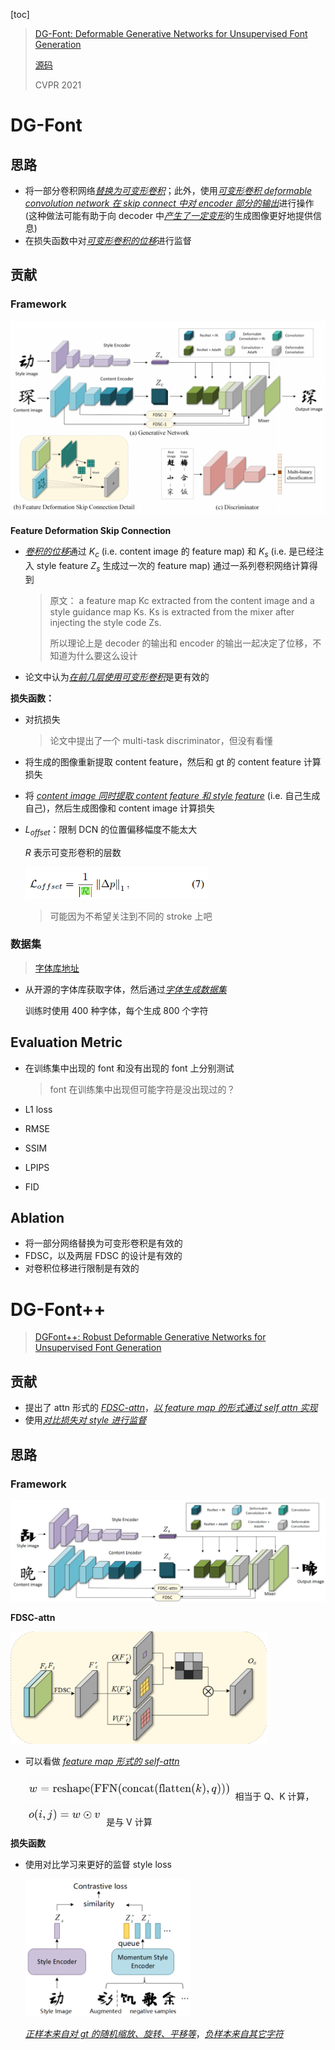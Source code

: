 [toc]

>[DG-Font: Deformable Generative Networks for Unsupervised Font Generation](https://arxiv.org/abs/2104.03064)
>
>[源码](https://github.com/ecnuycxie/DG-Font)
>
>CVPR 2021

# DG-Font

## 思路

- 将一部分卷积网络<u>*替换为可变形卷积*</u>；此外，使用<u>*可变形卷积 deformable convolution network 在 skip connect 中对 encoder 部分的输出*</u>进行操作 (这种做法可能有助于向 decoder 中<u>*产生了一定变形*</u>的生成图像更好地提供信息)
- 在损失函数中对<u>*可变形卷积的位移*</u>进行监督



## 贡献

### Framework

<img src="assets/image-20250226215734372.png" alt="image-20250226215734372" style="zoom:60%;" />

**Feature Deformation Skip Connection**

- <u>*卷积的位移*</u>通过 $K_c$ (i.e. content image 的 feature map) 和 $K_s$ (i.e. 是已经注入 style feature $Z_s$ 生成过一次的 feature map) 通过一系列卷积网络计算得到

  > 原文： a feature map Kc extracted from the content image and a style guidance map Ks. Ks is extracted from the mixer after injecting the style code Zs.
  >
  > 所以理论上是 decoder 的输出和 encoder 的输出一起决定了位移，不知道为什么要这么设计

- 论文中认为<u>*在前几层使用可变形卷积*</u>是更有效的

**损失函数：**

- 对抗损失

  > 论文中提出了一个 multi-task discriminator，但没有看懂

- 将生成的图像重新提取 content feature，然后和 gt 的 content feature 计算损失

- 将 <u>*content image 同时提取 content feature 和 style feature*</u> (i.e. 自己生成自己)，然后生成图像和 content image 计算损失

- $L_{offset}$：限制 DCN 的位置偏移幅度不能太大

  $R$ 表示可变形卷积的层数

  <img src="assets/image-20250226220930170.png" alt="image-20250226220930170" style="zoom:60%;" />

  > 可能因为不希望关注到不同的 stroke 上吧

### 数据集

> [字体库地址](https://www.foundertype.com/index.php/FindFont/index)

- 从开源的字体库获取字体，然后通过<u>*字体生成数据集*</u>

  训练时使用 400 种字体，每个生成 800 个字符



## Evaluation Metric

- 在训练集中出现的 font 和没有出现的 font 上分别测试

  > font 在训练集中出现但可能字符是没出现过的？

-  L1 loss 

- RMSE 

- SSIM 

- LPIPS 

- FID



## Ablation

- 将一部分网络替换为可变形卷积是有效的
- FDSC，以及两层 FDSC 的设计是有效的
- 对卷积位移进行限制是有效的





# DG-Font++

> [DGFont++: Robust Deformable Generative Networks for Unsupervised Font Generation](https://arxiv.org/pdf/2212.14742)

## 贡献

- 提出了 attn 形式的 <u>*FDSC-attn*</u>，<u>*以 feature map 的形式通过 self attn 实现*</u>
- 使用<u>*对比损失对 style 进行监督*</u>





## 思路

### Framework

<img src="assets/image-20250304231024934.png" alt="image-20250304231024934" style="zoom:60%;" />

**FDSC-attn**

<img src="assets/image-20250304231004528.png" alt="image-20250304231004528" style="zoom:40%;" />

- 可以看做 <u>*feature map 形式的 self-attn*</u>

  <img src="assets/image-20250630230822618.png" alt="image-20250630230822618" style="zoom:60%;" /> 相当于 Q、K 计算，<img src="assets/image-20250630230903279.png" alt="image-20250630230903279" style="zoom:60%;" /> 是与 V 计算

**损失函数**

- 使用对比学习来更好的监督 style loss

  <img src="assets/image-20250304231909781.png" alt="image-20250304231909781" style="zoom:45%;" />

  <u>*正样本来自对 gt 的随机缩放、旋转、平移等*</u>，<u>*负样本来自其它字符*</u>





